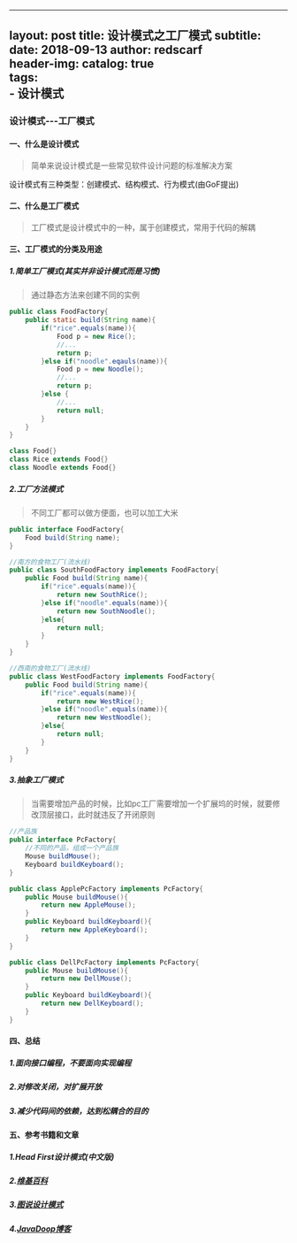 ---
 layout:     post
 title:      设计模式之工厂模式
 subtitle:   
 date:       2018-09-13
 author:     redscarf                                            
 header-img: 
 catalog: true                                           
 tags:                                                           
     - 设计模式 
 ---

### 设计模式---工厂模式



#### 一、什么是设计模式

> 简单来说设计模式是一些常见软件设计问题的标准解决方案

设计模式有三种类型：创建模式、结构模式、行为模式(由GoF提出)

#### 二、什么是工厂模式

> 工厂模式是设计模式中的一种，属于创建模式，常用于代码的解耦

#### 三、工厂模式的分类及用途

##### 1.简单工厂模式(***其实并非设计模式而是习惯***)

> 通过静态方法来创建不同的实例

```java
public class FoodFactory{
    public static build(String name){
        if("rice".equals(name)){
            Food p = new Rice();
            //...
            return p;
        }else if("noodle".eqauls(name)){
            Food p = new Noodle();
            //...
            return p;
        }else {
            //...
            return null;
        }
    }
}

class Food{}
class Rice extends Food{}
class Noodle extends Food{}
```

##### 2.工厂方法模式

> 不同工厂都可以做方便面，也可以加工大米

```java
public interface FoodFactory{
    Food build(String name);
}

//南方的食物工厂(流水线)
public class SouthFoodFactory implements FoodFactory{
    public Food build(String name){
        if("rice".equals(name)){
            return new SouthRice();
        }else if("noodle".equals(name)){
            return new SouthNoodle();
        }else{
            return null;
        }
    }
}

//西南的食物工厂(流水线)
public class WestFoodFactory implements FoodFactory{
    public Food build(String name){
        if("rice".equals(name)){
            return new WestRice();
        }else if("noodle".equals(name)){
            return new WestNoodle();
        }else{
            return null;
        }
    }
}
```

##### 3.抽象工厂模式

> 当需要增加产品的时候，比如pc工厂需要增加一个扩展坞的时候，就要修改顶层接口，此时就违反了开闭原则

```java
//产品族
public interface PcFactory{
    //不同的产品，组成一个产品族
    Mouse buildMouse();
    Keyboard buildKeyboard();
}

public class ApplePcFactory implements PcFactory{
    public Mouse buildMouse(){
        return new AppleMouse();
    }
    public Keyboard buildKeyboard(){
        return new AppleKeyboard();
    }
}

public class DellPcFactory implements PcFactory{
    public Mouse buildMouse(){
        return new DellMouse();
    }    
    public Keyboard buildKeyboard(){
        return new DellKeyboard();
    }
}
```

#### 四、总结

##### 1.面向接口编程，不要面向实现编程

##### 2.对修改关闭，对扩展开放

##### 3.减少代码间的依赖，达到松耦合的目的

#### 五、参考书籍和文章

##### 1.Head First设计模式(中文版)

##### 2.[维基百科](https://zh.wikipedia.org/wiki/%E8%AE%BE%E8%AE%A1%E6%A8%A1%E5%BC%8F%EF%BC%9A%E5%8F%AF%E5%A4%8D%E7%94%A8%E9%9D%A2%E5%90%91%E5%AF%B9%E8%B1%A1%E8%BD%AF%E4%BB%B6%E7%9A%84%E5%9F%BA%E7%A1%80)

##### 3.[图说设计模式](https://design-patterns.readthedocs.io/zh_CN/latest/)

##### 4.[JavaDoop博客](https://javadoop.com/post/design-pattern#%E7%AE%80%E5%8D%95%E5%B7%A5%E5%8E%82%E6%A8%A1%E5%BC%8F)

